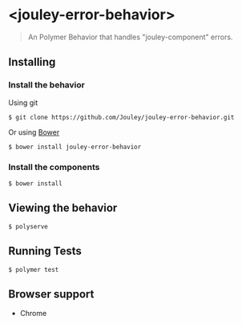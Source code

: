 # \<jouley-error-behavior\>

> An Polymer Behavior that handles "jouley-component" errors.

## Installing

### Install the behavior

Using git
```
$ git clone https://github.com/Jouley/jouley-error-behavior.git
```

Or using [Bower](https://bower.io/)
```
$ bower install jouley-error-behavior
```

### Install the components
```
$ bower install
```

## Viewing the behavior

```
$ polyserve
```

## Running Tests

```
$ polymer test
```

## Browser support

- Chrome
